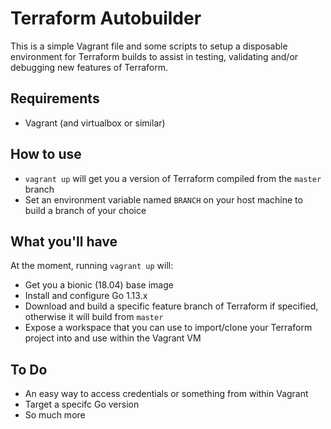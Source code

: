 # Terraform Autobuilder

This is a simple Vagrant file and some scripts to setup a disposable environment for Terraform builds to assist in testing, validating and/or debugging new features of Terraform.

## Requirements
- Vagrant (and virtualbox or similar)

## How to use
- `vagrant up` will get you a version of Terraform compiled from the `master` branch
- Set an environment variable named `BRANCH` on your host machine to build a branch of your choice

## What you'll have

At the moment, running `vagrant up` will:
- Get you a bionic (18.04) base image
- Install and configure Go 1.13.x 
- Download and build a specific feature branch of Terraform if specified, otherwise it will build from `master`
- Expose a workspace that you can use to import/clone your Terraform project into and use within the Vagrant VM


## To Do
- An easy way to access credentials or something from within Vagrant
- Target a specifc Go version
- So much more
